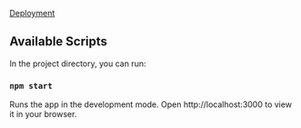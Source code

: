 [Deployment](https://cryptocurrency-b2um1nqif-milena666-0-0.vercel.app/)


## Available Scripts

In the project directory, you can run:

### `npm start`

Runs the app in the development mode.
Open http://localhost:3000 to view it in your browser.

